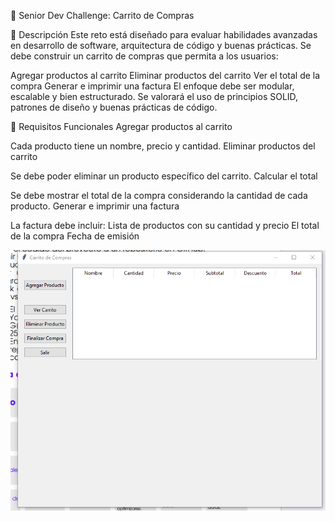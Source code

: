 🛒 Senior Dev Challenge: Carrito de Compras

📌 Descripción
Este reto está diseñado para evaluar habilidades avanzadas en desarrollo de software, arquitectura de código y buenas prácticas. Se debe construir un carrito de compras que permita a los usuarios:

Agregar productos al carrito
Eliminar productos del carrito
Ver el total de la compra
Generar e imprimir una factura
El enfoque debe ser modular, escalable y bien estructurado. Se valorará el uso de principios SOLID, patrones de diseño y buenas prácticas de código.

🎯 Requisitos Funcionales
Agregar productos al carrito

Cada producto tiene un nombre, precio y cantidad.
Eliminar productos del carrito

Se debe poder eliminar un producto específico del carrito.
Calcular el total

Se debe mostrar el total de la compra considerando la cantidad de cada producto.
Generar e imprimir una factura

La factura debe incluir:
Lista de productos con su cantidad y precio
El total de la compra
Fecha de emisión

![Carrito de Compras](proyecto.png)

